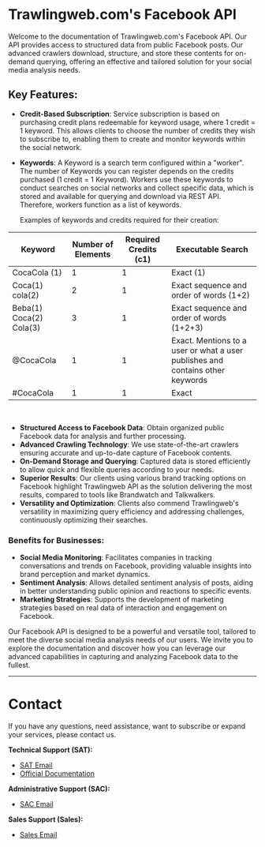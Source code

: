 # Trawlingweb.com's Facebook API

Welcome to the documentation of Trawlingweb.com's Facebook API. Our API provides access to structured data from public Facebook posts. Our advanced crawlers download, structure, and store these contents for on-demand querying, offering an effective and tailored solution for your social media analysis needs.

## Key Features:

- **Credit-Based Subscription**: Service subscription is based on purchasing credit plans redeemable for keyword usage, where 1 credit = 1 keyword. This allows clients to choose the number of credits they wish to subscribe to, enabling them to create and monitor keywords within the social network.

- **Keywords**: A Keyword is a search term configured within a "worker". The number of Keywords you can register depends on the credits purchased (1 credit = 1 Keyword). Workers use these keywords to conduct searches on social networks and collect specific data, which is stored and available for querying and download via REST API. Therefore, workers function as a list of keywords.

    Examples of keywords and credits required for their creation:

|           Keyword           | Number of Elements | Required Credits (c1) |                     Executable Search                     |
|-----------------------------|--------------------|-----------------------|------------------------------------------------------------|
|        CocaCola (1)         |         1          |           1           |                        Exact (1)                            |
|       Coca(1) cola(2)       |         2          |           1           |            Exact sequence and order of words (1+2)         |
|    Beba(1) Coca(2) Cola(3)  |         3          |           1           |          Exact sequence and order of words (1+2+3)         |
|          @CocaCola          |         1          |           1           | Exact. Mentions to a user or what a user publishes and contains other keywords |
|          #CocaCola          |         1          |           1           |                        Exact                                |

<br>

- **Structured Access to Facebook Data**: Obtain organized public Facebook data for analysis and further processing.
- **Advanced Crawling Technology**: We use state-of-the-art crawlers ensuring accurate and up-to-date capture of Facebook contents.
- **On-Demand Storage and Querying**: Captured data is stored efficiently to allow quick and flexible queries according to your needs.
- **Superior Results**: Our clients using various brand tracking options on Facebook highlight Trawlingweb API as the solution delivering the most results, compared to tools like Brandwatch and Talkwalkers.
- **Versatility and Optimization**: Clients also commend Trawlingweb's versatility in maximizing query efficiency and addressing challenges, continuously optimizing their searches.

### Benefits for Businesses:

- **Social Media Monitoring**: Facilitates companies in tracking conversations and trends on Facebook, providing valuable insights into brand perception and market dynamics.
- **Sentiment Analysis**: Allows detailed sentiment analysis of posts, aiding in better understanding public opinion and reactions to specific events.
- **Marketing Strategies**: Supports the development of marketing strategies based on real data of interaction and engagement on Facebook.

Our Facebook API is designed to be a powerful and versatile tool, tailored to meet the diverse social media analysis needs of our users. We invite you to explore the documentation and discover how you can leverage our advanced capabilities in capturing and analyzing Facebook data to the fullest.

---

# Contact
If you have any questions, need assistance, want to subscribe or expand your services, please contact us.

**Technical Support (SAT):**
- [SAT Email](mailto:support@trawlingweb.com)
- [Official Documentation](https://docs.trawlingweb.com)

**Administrative Support (SAC):**
- [SAC Email](mailto:gestion@trawlingweb.com)

**Sales Support (Sales):**
- [Sales Email](mailto:sales@trawlingweb.com)
